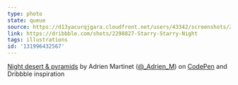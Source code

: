 ```yaml
---
type: photo
state: queue
source: https://d13yacurqjgara.cloudfront.net/users/43342/screenshots/2298827/dribbble_2015_starrystarrynight.jpg
link: https://dribbble.com/shots/2298827-Starry-Starry-Night
tags: illustrations
id: '131996432567'
---
```

<p data-height="332" data-theme-id="51" data-slug-hash="avYYXv" data-default-tab="result" data-user="Yexan" class='codepen'><a href='http://codepen.io/Yexan/pen/avYYXv/'>Night desert & pyramids</a> by Adrien Martinet (<a href='http://codepen.io/Yexan'>@_Adrien_M</a>) on <a href='http://codepen.io'>CodePen</a> and Dribbble inspiration</p>
